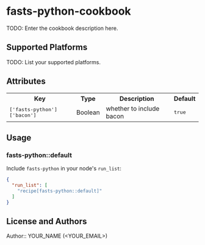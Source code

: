 # fasts-python-cookbook

TODO: Enter the cookbook description here.

## Supported Platforms

TODO: List your supported platforms.

## Attributes

<table>
  <tr>
    <th>Key</th>
    <th>Type</th>
    <th>Description</th>
    <th>Default</th>
  </tr>
  <tr>
    <td><tt>['fasts-python']['bacon']</tt></td>
    <td>Boolean</td>
    <td>whether to include bacon</td>
    <td><tt>true</tt></td>
  </tr>
</table>

## Usage

### fasts-python::default

Include `fasts-python` in your node's `run_list`:

```json
{
  "run_list": [
    "recipe[fasts-python::default]"
  ]
}
```

## License and Authors

Author:: YOUR_NAME (<YOUR_EMAIL>)
